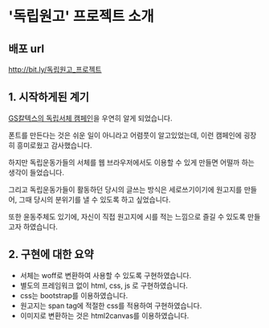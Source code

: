# '독립원고' 프로젝트 소개

## 배포 url
http://bit.ly/독립원고_프로젝트

## 1. 시작하게된 계기
[GS칼텍스의 독립서체 캠페인](https://gscaltexmediahub.com/tag/%EB%8F%85%EB%A6%BD%EC%84%9C%EC%B2%B4/)을 우연히 알게 되었습니다. 

폰트를 만든다는 것은 쉬운 일이 아니라고 어렴풋이 알고있었는데, 이런 캠페인에 굉장히 흥미로웠고 감사했습니다. 

하지만 독립운동가들의 서체를 웹 브라우저에서도 이용할 수 있게 만들면 어떨까 하는 생각이 들었습니다. 

그리고 독립운동가들이 활동하던 당시의 글쓰는 방식은 세로쓰기이기에 원고지를 만들어, 그때 당시의 분위기를 낼 수 있도록 하고 싶었습니다.

또한 윤동주체도 있기에, 자신이 직접 원고지에 시를 적는 느낌으로 즐길 수 있도록 만들고자 하였습니다.

## 2. 구현에 대한 요약
- 서체는 woff로 변환하여 사용할 수 있도록 구현하였습니다.
- 별도의 프레임워크 없이 html, css, js 로 구현하였습니다.
- css는 bootstrap를 이용하였습니다.
- 원고지는 span tag에 적절한 css를 적용하여 구현하였습니다.
- 이미지로 변환하는 것은 html2canvas를 이용하였습니다.
